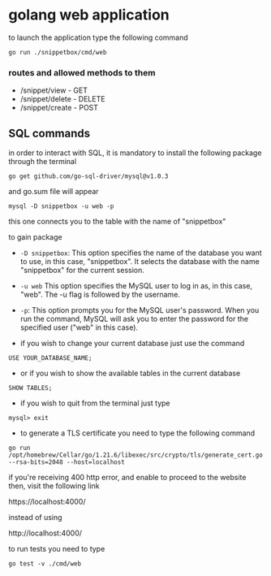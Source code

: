 # golang web application

to launch the application type the following command

```
go run ./snippetbox/cmd/web
```

### routes and allowed methods to them

- /snippet/view - GET 
- /snippet/delete - DELETE
- /snippet/create - POST

## SQL commands

in order to interact with SQL, it is mandatory to install the following package through the terminal 

```
go get github.com/go-sql-driver/mysql@v1.0.3
```

and go.sum file will appear

```
mysql -D snippetbox -u web -p
```
this one connects you to the table with the name of "snippetbox"

to gain package

- `-D snippetbox`: This option specifies the name of the database you want to use, in this case, "snippetbox". It selects the database with the name "snippetbox" for the current session.
- `-u web` This option specifies the MySQL user to log in as, in this case, "web". The -u flag is followed by the username.
- `-p`: This option prompts you for the MySQL user's password. When you run the command, MySQL will ask you to enter the password for the specified user ("web" in this case).

 - if you wish to change your current database just use the command 

```
USE YOUR_DATABASE_NAME;
```

- or if you wish to show the available tables in the current database

```
SHOW TABLES;
```

- if you wish to quit from the terminal just type
```
mysql> exit
```

- to generate a TLS certificate you need to type the following command
```
go run /opt/homebrew/Cellar/go/1.21.6/libexec/src/crypto/tls/generate_cert.go --rsa-bits=2048 --host=localhost
```

if you're receiving 400 http error, and enable to proceed to the website then, visit the following link

https://localhost:4000/

instead of using 

http://localhost:4000/


to run tests you need to type 

```
go test -v ./cmd/web
```